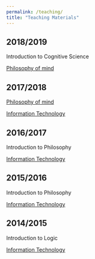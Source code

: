 ```yaml
---
permalink: /teaching/
title: "Teaching Materials"
---
```


## 2018/2019
Introduction to Cognitive Science 

[Philosophy of mind](http://mw34272-filozofiaumyslu.home.amu.edu.pl)

## 2017/2018
[Philosophy of mind](http://mw34272-filozofiaumyslu.home.amu.edu.pl)

[Information Technology](https://tinuam.wordpress.com)

## 2016/2017
Introduction to Philosophy

[Information Technology](https://tinuam.wordpress.com)

## 2015/2016
Introduction to Philosophy

[Information Technology](https://tinuam.wordpress.com)

## 2014/2015
Introduction to Logic

[Information Technology](https://tinuam.wordpress.com)

